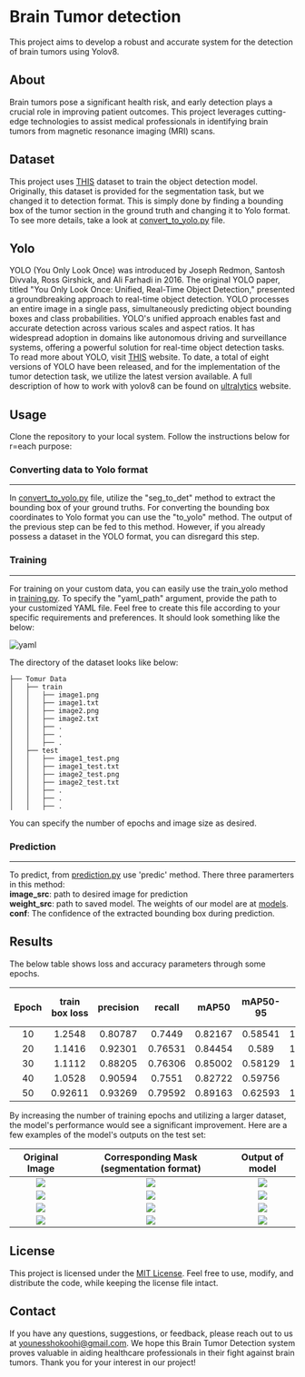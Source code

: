 # Brain Tumor detection<br />

This project aims to develop a robust and accurate system for the detection of brain tumors using Yolov8.

## About

Brain tumors pose a significant health risk, and early detection plays a crucial role in improving patient outcomes. This project leverages cutting-edge technologies to assist medical professionals in identifying brain tumors from magnetic resonance imaging (MRI) scans.

## Dataset

This project uses [THIS](https://www.kaggle.com/datasets/mateuszbuda/lgg-mri-segmentation) dataset to train the object detection model. Originally, this dataset is provided for the segmentation task, but we changed it to detection format. This is simply done by finding a bounding box of the tumor section in the ground truth and changing it to Yolo format. To see more details, take a look at [convert_to_yolo.py](https://github.com/YS-repo/ML/blob/Tumor_Detection/convert_to_yolo.py) file. 

## Yolo
YOLO (You Only Look Once) was introduced by Joseph Redmon, Santosh Divvala, Ross Girshick, and Ali Farhadi in 2016. The original YOLO paper, titled "You Only Look Once: Unified, Real-Time Object Detection," presented a groundbreaking approach to real-time object detection.
YOLO processes an entire image in a single pass, simultaneously predicting object bounding boxes and class probabilities. YOLO's unified approach enables fast and accurate detection across various scales and aspect ratios. It has widespread adoption in domains like autonomous driving and surveillance systems, offering a powerful solution for real-time object detection tasks. To read more about YOLO, visit [THIS](https://pjreddie.com/darknet/yolo/) website.
To date, a total of eight versions of YOLO have been released, and for the implementation of the tumor detection task, we utilize the latest version available.
A full description of how to work with yolov8 can be found on [ultralytics](https://docs.ultralytics.com/) website.

## Usage

Clone the repository to your local system. Follow the instructions below for r=each purpose:

### Converting data to Yolo format
- - -
In [convert_to_yolo.py](https://github.com/YS-repo/ML/blob/Tumor_Detection/convert_to_yolo.py) file, utilize the "seg_to_det" method to extract the bounding box of your ground truths.
For converting the bounding box coordinates to Yolo format you can use the "to_yolo" method. The output of the previous step can be fed to this method. However, if you already possess a dataset in the YOLO format, you can disregard this step.

### Training
- - -
For training on your custom data, you can easily use the train_yolo method in [training.py](https://github.com/YS-repo/ML/blob/Tumor_Detection/training.py). To specify the "yaml_path" argument, provide the path to your customized YAML file. Feel free to create this file according to your specific requirements and preferences. It should look something like the below:

![yaml](https://github.com/YS-repo/ML/assets/124210096/3da7a737-797d-45d9-8366-4f5e213c6b1a)

The directory of the dataset looks like below:

```
├── Tomur Data
│   ├── train
│   │   ├── image1.png
│   │   ├── image1.txt
│   │   ├── image2.png
│   │   ├── image2.txt
│   │   ├── .
│   │   ├── .
│   │   ├── .
│   ├── test
│   │   ├── image1_test.png
│   │   ├── image1_test.txt
│   │   ├── image2_test.png
│   │   ├── image2_test.txt
│   │   ├── .
│   │   ├── .
│   │   ├── .
```
You can specify the number of epochs and image size as desired.

### Prediction
- - -
To predict, from [prediction.py](https://github.com/YS-repo/ML/blob/Tumor_Detection/prediction.py) use 'predic' method. There three paramerters in this method:\
**image_src**: path to desired image for prediction\
**weight_src**: path to saved model. The weights of our model are at [models](https://github.com/YS-repo/ML/tree/Tumor_Detection/models). \
**conf**: The confidence of the extracted bounding box during prediction.



## Results

The below table shows loss and accuracy parameters through some epochs.

|     Epoch     | train box loss|   precision   |      recall   |      mAP50    |    mAP50-95   |  val box loss |
| :-: | :-: | :-: | :-: | :-: | :-: | :-: |
|      10       |     1.2548    | 0.80787   | 0.7449 | 0.82167| 0.58541  |    1.1096   |
|      20       |     1.1416    | 0.92301   | 0.76531 | 0.84454| 0.589  |    1.1195   |
|      30       |     1.1112    | 0.88205   | 0.76306 | 0.85002| 0.58129  |    1.1252  |
|      40       |     1.0528    | 0.90594   | 0.7551 | 0.82722| 0.59756  |    1.08  |
|      50       |     0.92611   | 0.93269   | 0.79592| 0.89163| 0.62593  |    1.0237  |

By increasing the number of training epochs and utilizing a larger dataset, the model's performance would see a significant improvement. Here are a few examples of the model's outputs on the test set:

|  Original Image | Corresponding Mask (segmentation format) | Output of model |
| :-:             |                    :-:                   |        :-:      |
| ![](https://filebin.net/n72lzs7v1j7p8qds/TCGA_CS_4941_19960909_12__1_.png) | ![](https://filebin.net/n72lzs7v1j7p8qds/TCGA_CS_4941_19960909_12_mask__1_.png) | ![](https://filebin.net/n72lzs7v1j7p8qds/TCGA_CS_4941_19960909_12_detected.png) |
| ![](https://filebin.net/n72lzs7v1j7p8qds/TCGA_CS_4942_19970222_9.png) | ![](https://filebin.net/n72lzs7v1j7p8qds/TCGA_CS_4942_19970222_9_mask.png) | ![](https://filebin.net/n72lzs7v1j7p8qds/TCGA_CS_4942_19970222_9_detected.png) |
| ![](https://filebin.net/n72lzs7v1j7p8qds/TCGA_CS_6669_20020102_10.png) | ![](https://filebin.net/n72lzs7v1j7p8qds/TCGA_CS_6669_20020102_10_mask.png) | ![](https://filebin.net/n72lzs7v1j7p8qds/TCGA_CS_6669_20020102_10_detected.png) |
| ![](https://filebin.net/n72lzs7v1j7p8qds/TCGA_DU_5849_19950405_20.png) | ![](https://filebin.net/n72lzs7v1j7p8qds/TCGA_DU_5849_19950405_20_mask.png) | ![](https://filebin.net/n72lzs7v1j7p8qds/TCGA_DU_5849_19950405_20_detected.png) |

## License
This project is licensed under the [MIT License](https://choosealicense.com/licenses/mit/). Feel free to use, modify, and distribute the code, while keeping the license file intact.

## Contact
If you have any questions, suggestions, or feedback, please reach out to us at younesshokoohi@gmail.com.
We hope this Brain Tumor Detection system proves valuable in aiding healthcare professionals in their fight against brain tumors. Thank you for your interest in our project!

